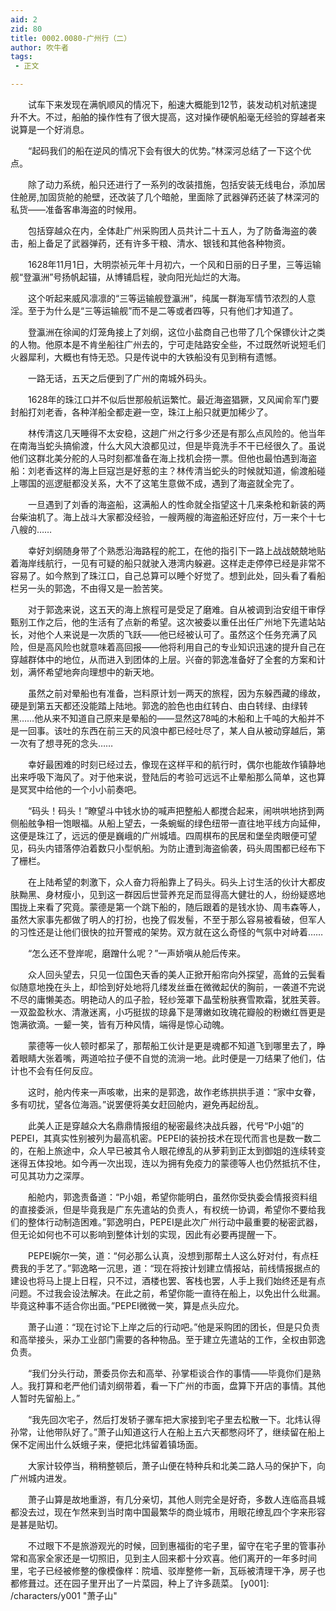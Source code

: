 ```yaml
---
aid: 2
zid: 80
title: 0002.0080-广州行（二）
author: 吹牛者
tags: 
 - 正文

---
```




　　试车下来发现在满帆顺风的情况下，船速大概能到12节，装发动机对航速提升不大。不过，船舶的操作性有了很大提高，这对操作硬帆船毫无经验的穿越者来说算是一个好消息。

　　“起码我们的船在逆风的情况下会有很大的优势。”林深河总结了一下这个优点。

　　除了动力系统，船只还进行了一系列的改装措施，包括安装无线电台，添加居住舱房,加固货舱的舱壁，还改装了几个暗舱，里面除了武器弹药还装了林深河的私货——准备客串海盗的时候用。

　　包括穿越众在内，全体赴广州采购团人员共计二十五人，为了防备海盗的袭击，船上备足了武器弹药，还有许多干粮、清水、银钱和其他各种物资。

　　1628年11月1日，大明崇祯元年十月初六，一个风和日丽的日子里，三等运输舰“登瀛洲”号扬帆起锚，从博铺启程，驶向阳光灿烂的大海。

　　这个听起来威风凛凛的“三等运输舰登瀛洲”，纯属一群海军情节浓烈的人意淫。至于为什么是“三等运输舰”而不是二等或者四等，只有他们才知道了。

　　登瀛洲在徐闻的灯笼角接上了刘纲，这位小盐商自己也带了几个保镖伙计之类的人物。他原本是不肯坐船往广州去的，宁可走陆路安全些，不过既然听说短毛们火器犀利，大概也有恃无恐。只是传说中的大铁船没有见到稍有遗憾。

　　一路无话，五天之后便到了广州的南城外码头。

　　1628年的珠江口并不似后世那般航运繁忙。最近海盗猖獗，又风闻俞军门要封船打刘老香，各种洋船全都走避一空，珠江上船只就更加稀少了。

　　林传清这几天睡得不太安稳，这趟广州之行多少还是有那么点风险的。他当年在南海当蛇头搞偷渡，什么大风大浪都见过，但是毕竟洗手不干已经很久了。虽说他们这群北美分舵的人马时刻都准备在海上找机会捞一票。但他也最怕遇到海盗船：刘老香这样的海上巨寇岂是好惹的主？林传清当蛇头的时候就知道，偷渡船碰上哪国的巡逻艇都没关系，大不了这笔生意做不成，遇到了海盗就全完了。

　　一旦遇到了刘香的海盗船，这满船人的性命就全指望这十几来条枪和新装的两台柴油机了。海上战斗大家都没经验，一艘两艘的海盗船还好应付，万一来个十七八艘的……

　　幸好刘纲随身带了个熟悉沿海路程的舵工，在他的指引下一路上战战兢兢地贴着海岸线航行，一见有可疑的船只就驶入港湾内躲避。这样走走停停已经是非常不容易了。如今熬到了珠江口，自己总算可以睡个好觉了。想到此处，回头看了看船栏另一头的郭逸，不由得又是一脸苦笑。

　　对于郭逸来说，这五天的海上旅程可是受足了磨难。自从被调到治安组干审俘甄别工作之后，他的生活有了点新的希望。这次被委以重任出任广州地下先遣站站长，对他个人来说是一次质的飞跃——他已经被认可了。虽然这个任务充满了风险，但是高风险也就意味着高回报——他将利用自己的专业知识迅速的提升自己在穿越群体中的地位，从而进入到团体的上层。兴奋的郭逸准备好了全套的方案和计划，满怀希望地奔向理想中的新天地。

　　虽然之前对晕船也有准备，岂料原计划一两天的旅程，因为东躲西藏的缘故，硬是到第五天都还没能踏上陆地。郭逸的脸色也由红转白、由白转绿、由绿转黑……他从来不知道自己原来是晕船的——显然这78吨的木船和上千吨的大船并不是一回事。该吐的东西在前三天的风浪中都已经吐尽了，某人自从被动穿越后，第一次有了想寻死的念头……

　　幸好最困难的时刻已经过去，像现在这样平和的航行时，偶尔也能故作镇静地出来呼吸下海风了。对于他来说，登陆后的考验可远远不止晕船那么简单，这也算是冥冥中给他的一个小小前奏吧。

　　“码头！码头！”瞭望斗中钱水协的喊声把整船人都搅合起来，闹哄哄地挤到两侧船舷争相一饱眼福。从船上望去，一条蜿蜒的绿色纽带一直往地平线方向延伸，这便是珠江了，远远的便是巍峨的广州城墙。四周棋布的民居和堡垒肉眼便可望见，码头内错落停泊着数只小型帆船。为防止遭到海盗偷袭，码头周围都已经布下了栅栏。

　　在上陆希望的刺激下，众人奋力将船靠上了码头。码头上讨生活的伙计大都皮肤黝黑、身材瘦小，见到这一群因后世营养充足而显得高大健壮的人，纷纷疑惑地围拢上来看了究竟。蒙德是第一个跳下船的，随后跟着的是钱水协、周韦森等人，虽然大家事先都做了明人的打扮，也挽了假发髻，不至于那么容易被看破，但军人的习性还是让他们很快的拉开警戒的架势。双方就在这么奇怪的气氛中对峙着……

　　“怎么还不登岸呢，磨蹭什么呢？”一声娇嗔从舱后传来。

　　众人回头望去，只见一位国色天香的美人正掀开船帘向外探望，高耸的云鬓看似随意地挽在头上，却恰到好处地将几缕发丝垂在微微起伏的胸前，一袭道不完说不尽的庸懒美态。明艳动人的瓜子脸，轻纱笼罩下晶莹粉肤赛雪欺霜，犹胜芙蓉。一双盈盈秋水、清澈迷离，小巧挺拔的琼鼻下是薄嫩如玫瑰花瓣般的粉嫩红唇更是饱满欲滴。一颦一笑，皆有万种风情，端得是惊心动魄。

　　蒙德等一伙人顿时都呆了，那帮船工伙计是更是魂都不知道飞到哪里去了，睁着眼睛大张着嘴，两道哈拉子便不自觉的流淌一地。此时便是一刀结果了他们，估计也不会有任何反应。

　　这时，舱内传来一声咳嗽，出来的是郭逸，故作老练拱拱手道：“家中女眷，多有叨扰，望各位海涵。”说罢便将美女赶回舱内，避免再起纷乱。

　　此美人正是穿越众大名鼎鼎情报组的秘密最终决战兵器，代号“P小姐”的PEPEI，其真实性别被列为最高机密。PEPEI的装扮技术在现代而言也是数一数二的，在船上旅途中，众人早已被其令人眼花缭乱的从萝莉到正太到御姐的连续转变迷得五体投地。如今再一次出现，连以为拥有免疫力的蒙德等人也仍然抵抗不住，可见其功力之深厚。

　　船舱内，郭逸责备道：“P小姐，希望你能明白，虽然你受执委会情报资料组的直接委派，但是毕竟我是广东先遣站的负责人，有权统一协调，希望你不要给我们的整体行动制造困难。”郭逸明白，PEPEI是此次广州行动中最重要的秘密武器，但无论如何也不可以影响到整体计划的实现，因此有必要再提醒一下。

　　PEPEI婉尔一笑，道：“何必那么认真，没想到那帮土人这么好对付，有点枉费我的手艺了。”郭逸略一沉思，道：“现在将按计划建立情报站，前线情报据点的建设也将马上提上日程，只不过，酒楼也罢、客栈也罢，人手上我们始终还是有点问题。不过我会设法解决。在此之前，希望你能一直待在船上，以免出什么纰漏。毕竟这种事不适合你出面。”PEPEI微微一笑，算是点头应允。

　　萧子山道：“现在讨论下上岸之后的行动吧。”他是采购团的团长，但是只负责和高举接头，采办工业部门需要的各种物品。至于建立先遣站的工作，全权由郭逸负责。

　　“我们分头行动，萧委员你去和高举、孙掌柜谈合作的事情——毕竟你们是熟人。我打算和老严他们请刘纲带着，看一下广州的市面，盘算下开店的事情。其他人暂时先留船上。”

　　“我先回次宅子，然后打发轿子骡车把大家接到宅子里去松散一下。北炜认得孙常，让他带队好了。”萧子山知道这行人在船上五六天都憋闷坏了，继续留在船上保不定闹出什么妖蛾子来，便把北炜留着镇场面。

　　大家计较停当，稍稍整顿后，萧子山便在特种兵和北美二路人马的保护下，向广州城内进发。

　　萧子山算是故地重游，有几分亲切，其他人则完全是好奇，多数人连临高县城都没去过，现在乍然来到当时南中国最繁华的商业城市，用眼花缭乱四个字来形容是甚是贴切。

　　不过眼下不是旅游观光的时候，回到惠福街的宅子里，留守在宅子里的管事孙常和高家全家还是一切照旧，见到主人回来都十分欢喜。他们离开的一年多时间里，宅子已经被修整的像模像样：院墙、驳岸整修一新，瓦砾被清理干净，房子也都修葺过。还在园子里开出了一片菜园，种上了许多蔬菜。
[y001]: /characters/y001 "萧子山"


